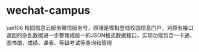 # wechat-campus
\ue106 校园信息云服务微信服务号，原理是模拟登陆校园信息门户，对原有接口返回的杂乱数据进一步整理成统一的JSON格式数据接口，实现功能包含一卡通、图书馆、成绩、课表、等级考试等查询和管理
